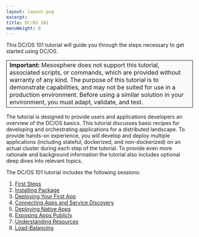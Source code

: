 ```yaml
---
layout: layout.pug
excerpt:
title: DC/OS 101
menuWeight: 0
---
```


This DC/OS 101 tutorial will guide you through the steps necessary to get started using DC/OS.

<table class="table" bgcolor="#FAFAFA"> <tr> <td style="border-left: thin solid; border-top: thin solid; border-bottom: thin solid;border-right: thin solid;"><b>Important:</b> Mesosphere does not support this tutorial, associated scripts, or commands, which are provided without warranty of any kind. The purpose of this tutorial is to demonstrate capabilities, and may not be suited for use in a production environment. Before using a similar solution in your environment, you must adapt, validate, and test.</td> </tr> </table>

The tutorial is designed to provide users and applications developers an overview of the DC/OS basics. This tutorial discusses basic recipes for developing and orchestrating applications for a distributed landscape. To provide hands-on experience, you will develop and deploy multiple applications (including stateful, dockerized, and non-dockerized) on an actual cluster during each step of the tutorial. To provide even more rationale and background information the tutorial also includes optional deep dives into relevant topics.


The DC/OS 101 tutorial includes the following sessions:

1. [First Steps][1]
1. [Installing Package][2]
1. [Deploying Your First App][3]
1. [Connecting Apps and Service Discovery][4]
1. [Deploying Native Apps][5]
1. [Exposing Apps Publicly][6]
1. [Understanding Resources][7]
1. [Load-Balancing][8]

[1]: /1.10/tutorials/dcos-101/cli/
[2]: /1.10/tutorials/dcos-101/redis-package/
[3]: /1.10/tutorials/dcos-101/app1/
[4]: /1.10/tutorials/dcos-101/service-discovery/
[5]: /1.10/tutorials/dcos-101/app2/
[6]: /1.10/tutorials/dcos-101/marathon-lb/
[7]: /1.10/tutorials/dcos-101/resources/
[8]: /1.10/tutorials/dcos-101/loadbalancing/
